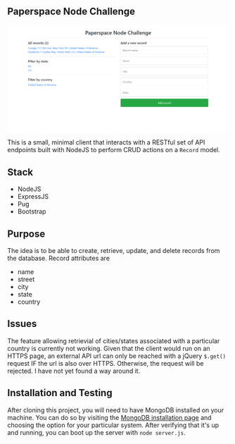 ## Paperspace Node Challenge
![paperspace-node-challenge](https://github.com/demesvardestin/paperspace-node/raw/master/public/assets/paperspace_node_challenge.png "paperspace-node-challenge")

This is a small, minimal client that interacts with a RESTful set of API endpoints
built with NodeJS to perform CRUD actions on a ```Record``` model.

## Stack

- NodeJS
- ExpressJS
- Pug
- Bootstrap

## Purpose

The idea is to be able to create, retrieve, update, and delete records from the
database. Record attributes are

- name
- street
- city
- state
- country


## Issues

The feature allowing retrievial of cities/states associated with a particular
country is currently not working. Given that the client would run on an HTTPS
page, an external API url can only be reached with a jQuery ```$.get()``` request IF
the url is also over HTTPS. Otherwise, the request will be rejected. I have not
yet found a way around it.

## Installation and Testing

After cloning this project, you will need to have MongoDB installed on your machine.
You can do so by visiting the
[MongoDB installation page](https://docs.mongodb.com/manual/installation/ "MongoDB installation page")
and choosing the option for your particular system. After verifying that it's up
and running, you can boot up the server with ```node server.js```.